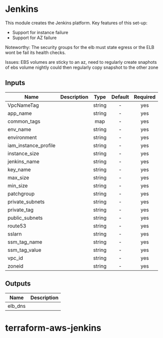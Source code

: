 # Jenkins

This module creates the Jenkins platform.
Key features of this set-up:

- Support for instance failure
- Support for AZ failure

Noteworthy:
The security groups for the elb must state egress or the ELB wont be fail its health checks.

Issues:
EBS volumes are sticky to an az,
need to regularly create snaphots of ebs volume nightly
could then regularly copy snapshot to the other zone

## Inputs

| Name | Description | Type | Default | Required |
|------|-------------|:----:|:-----:|:-----:|
| VpcNameTag |  | string | - | yes |
| app_name |  | string | - | yes |
| common_tags |  | map | - | yes |
| env_name |  | string | - | yes |
| environment |  | string | - | yes |
| iam_instance_profile |  | string | - | yes |
| instance_size |  | string | - | yes |
| jenkins_name |  | string | - | yes |
| key_name |  | string | - | yes |
| max_size |  | string | - | yes |
| min_size |  | string | - | yes |
| patchgroup |  | string | - | yes |
| private_subnets |  | string | - | yes |
| private_tag |  | string | - | yes |
| public_subnets |  | string | - | yes |
| route53 |  | string | - | yes |
| sslarn |  | string | - | yes |
| ssm_tag_name |  | string | - | yes |
| ssm_tag_value |  | string | - | yes |
| vpc_id |  | string | - | yes |
| zoneid |  | string | - | yes |

## Outputs

| Name | Description |
|------|-------------|
| elb_dns |  |
# terraform-aws-jenkins
